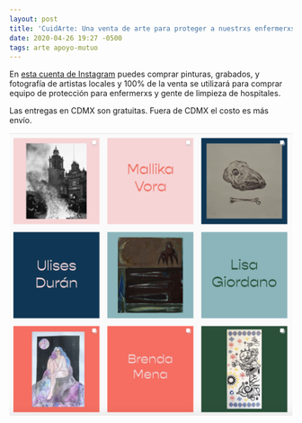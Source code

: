 ```yaml
---
layout: post
title: 'CuidArte: Una venta de arte para proteger a nuestrxs enfermerxs'
date: 2020-04-26 19:27 -0500
tags: arte apoyo-mutuo
---
```


En [esta cuenta de Instagram](https://instagram.com/cuidarte_cdmx) puedes comprar pinturas, grabados, y fotografía de artistas locales y 100% de la venta se utilizará para comprar equipo de protección para enfermerxs y gente de limpieza de hospitales.

Las entregas en CDMX son gratuitas. Fuera de CDMX el costo es más envío.

[![{{post.title}}](/static/images/cuidarte.png "CuidArte")](https://instagram.com/cuidarte_cdmx)
